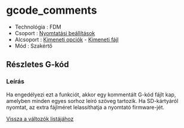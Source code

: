 # gcode\_comments

* Technológia : FDM
* Csoport : [Nyomtatási beállítások](../../../konfig/print_settings)
* Alcsoport : [Kimeneti opciók](../../beallitasok/print_settings.md#options-de-sortie) - [Kimeneti fájl](gcode_comments.md)
* Mód : Szakértő

## Részletes G-kód

### Leírás

Ha engedélyezi ezt a funkciót, akkor egy kommentált G-kód fájlt kap, amelyben minden egyes sorhoz leíró szöveg tartozik. Ha SD-kártyáról nyomtat, az extra fájlméret lelassíthatja a nyomtató firmware-jét.

[Vissza a változók listájához](../../variable_list)

